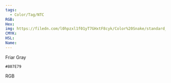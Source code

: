 ```yaml
---
tags:
  - Color/Tag/NTC
RGB:
Hex:
img: https://filedn.com/l0hpzxl1f01yT7GHxtF8cyk/Color%20Snake/standard_csv_to_svg//807E79.svg
CMYK:
HSL:
Name:
---
```

Friar Gray
```palette
#807E79
```
RGB
